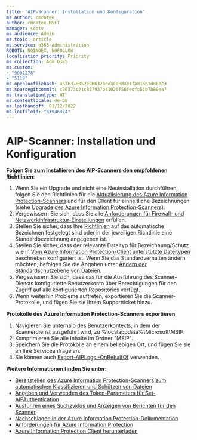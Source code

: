 ```yaml
---
title: 'AIP-Scanner: Installation und Konfiguration'
ms.author: cmcatee
author: cmcatee-MSFT
manager: scotv
ms.audience: Admin
ms.topic: article
ms.service: o365-administration
ROBOTS: NOINDEX, NOFOLLOW
localization_priority: Priority
ms.collection: Adm_O365
ms.custom:
- "9002278"
- "5119"
ms.openlocfilehash: a5f6378052e90632bdeaee0dae1fa81b67d88ee3
ms.sourcegitcommit: c26373c21c837937b41026f56fedfc51b7b80ea7
ms.translationtype: HT
ms.contentlocale: de-DE
ms.lasthandoff: 01/12/2022
ms.locfileid: "61946374"
---
```

# <a name="aip-scanner-installation-and-configuration"></a>AIP-Scanner: Installation und Konfiguration

**Folgen Sie zum Installieren des AIP-Scanners den empfohlenen Richtlinien**:

1. Wenn Sie ein Upgrade und nicht eine Neuinstallation durchführen, folgen Sie den Richtlinien für die [Aktualisierung des Azure Information Protection-Scanners](https://docs.microsoft.com/azure/information-protection/rms-client/client-admin-guide#upgrading-the-azure-information-protection-scanner) und für den Client für einheitliche Bezeichnungen (siehe [Upgrade des Azure Information Protection-Scanners](https://docs.microsoft.com/azure/information-protection/rms-client/clientv2-admin-guide#upgrading-the-azure-information-protection-scanner)).
2. Vergewissern Sie sich, dass Sie alle [Anforderungen für Firewall- und Netzwerkinfrastruktur-Einstellungen](https://docs.microsoft.com/azure/information-protection/requirements#firewalls-and-network-infrastructure) erfüllen.
3. Stellen Sie sicher, dass Ihre [Richtlinien](https://docs.microsoft.com/azure/information-protection/configure-policy) auf das automatische Bezeichnen festgelegt sind oder in der jeweiligen Richtlinie eine Standardbezeichnung angegeben ist.
4. Stellen Sie sicher, dass der relevante Dateityp für Bezeichnung/Schutz wie in [Vom Azure Information Protection-Client unterstützte Dateitypen](https://docs.microsoft.com/azure/information-protection/rms-client/client-admin-guide-file-types#supported-file-types-for-classification-and-protection) beschrieben konfiguriert ist. Wenn Sie das Standardverhalten ändern möchten, befolgen Sie die Angaben unter [Ändern der Standardschutzebene von Dateien](https://docs.microsoft.com/azure/information-protection/rms-client/client-admin-guide-file-types#changing-the-default-protection-level-of-files).
5. Vergewissern Sie sich, dass das für die Ausführung des Scanner-Diensts konfigurierte Benutzerkonto über Berechtigungen für den Zugriff auf alle konfigurierten Repositories verfügt.
6. Wenn weiterhin Probleme auftreten, exportieren Sie die Scanner-Protokolle, und fügen Sie sie Ihrem Supportticket hinzu.

**Protokolle des Azure Information Protection-Scanners exportieren**

1. Navigieren Sie unterhalb des Benutzerkontexts, in dem der Scannerdienst ausgeführt wird, zu %localappdata%\Microsoft\MSIP.
2. Komprimieren Sie alle Inhalte im Ordner "MSIP".
3. Speichern Sie die Protokolle an einem beliebigen Ort, und fügen Sie sie an Ihre Serviceanfrage an.
4. Sie können auch [Export-AIPLogs -OnBehalfOf](https://docs.microsoft.com/powershell/module/azureinformationprotection/export-aiplogs?view=azureipps&preserve-view=true) verwenden.

**Weitere Informationen finden Sie unter**:
- [Bereitstellen des Azure Information Protection-Scanners zum automatischen Klassifizieren und Schützen von Dateien](https://docs.microsoft.com/azure/information-protection/deploy-aip-scanner)
- [Angeben und Verwenden des Token-Parameters für Set-AIPAuthentication](https://docs.microsoft.com/azure/information-protection/rms-client/client-admin-guide-powershell#specify-and-use-the-token-parameter-for-set-aipauthentication)
- [Ausführen eines Suchzyklus und Anzeigen von Berichten für den Scanner](https://docs.microsoft.com/azure/information-protection/deploy-aip-scanner#run-a-discovery-cycle-and-view-reports-for-the-scanner)
- [Nachschlagen in der Azure Information Protection-Dokumentation](https://docs.microsoft.com/azure/information-protection/what-is-information-protection)
- [Anforderungen für Azure Information Protection](https://docs.microsoft.com/azure/information-protection/get-started/requirements)
- [Azure Information Protection Client herunterladen](https://www.microsoft.com/download/details.aspx?id=53018)
